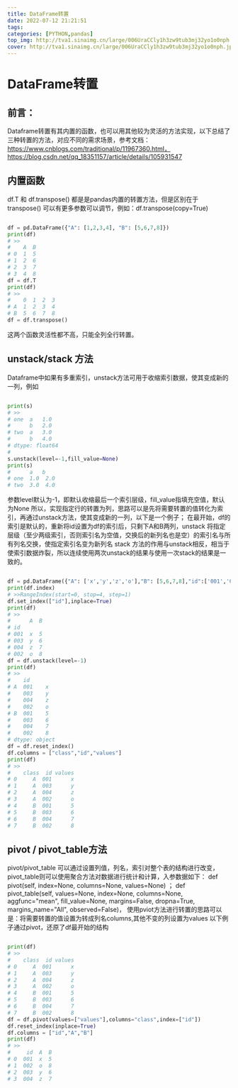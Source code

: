 ```yaml
---
title: DataFrame转置
date: 2022-07-12 21:21:51
tags:
categories: [PYTHON,pandas]
top_img: http://tva1.sinaimg.cn/large/006UraCCly1h3zw9tub3mj32yo1o0nph.jpg
cover: http://tva1.sinaimg.cn/large/006UraCCly1h3zw9tub3mj32yo1o0nph.jpg
---
```

# DataFrame转置
## 前言：
Dataframe转置有其内置的函数，也可以用其他较为灵活的方法实现，以下总结了三种转置的方法，对应不同的需求场景，参考文档：https://www.cnblogs.com/traditional/p/11967360.html，https://blog.csdn.net/qq_18351157/article/details/105931547
## 内置函数
df.T 和 df.transpose() 都是是pandas内置的转置方法，但是区别在于transpose() 可以有更多参数可以调节，例如：df.transpose(copy=True)
```python

df = pd.DataFrame({"A": [1,2,3,4], "B": [5,6,7,8]})
print(df)
# >>
#    A  B  
# 0  1  5
# 1  2  6
# 2  3  7
# 3  4  8
df = df.T
print(df)
# >>
#    0  1  2  3
# A  1  2  3  4
# B  5  6  7  8
df = df.transpose()
```
这两个函数灵活性都不高，只能全列全行转置。
## unstack/stack 方法
Dataframe中如果有多重索引，unstack方法可用于收缩索引数据，使其变成新的一列，例如
```python

print(s)
# >>
# one  a   1.0
#      b   2.0
# two  a   3.0
#      b   4.0
# dtype: float64
# 
s.unstack(level=-1,fill_value=None)
print(s)
#      a   b
# one  1.0  2.0
# two  3.0  4.0
```
参数level默认为-1，即默认收缩最后一个索引层级，fill_value指填充空值，默认为None
所以，实现指定行的转置为列，思路可以是先将需要转置的值转化为索引，再通过unstack方法，使其变成新的一列，以下是一个例子；
在最开始，df的索引是默认的，重新将id设置为df的索引后，只剩下A和B两列，unstack 将指定层级（至少两级索引，否则索引名为空值，交换后的新列名也是空）的索引名与所有列名交换，使指定索引名变为新列名
stack 方法的作用与unstack相反，相当于使索引数据炸裂，所以连续使用两次unstack的结果与使用一次stack的结果是一致的。

```python

df = pd.DataFrame({"A": ['x','y','z','o'],"B": [5,6,7,8],"id":['001','003','004','002']})
print(df.index)
# >>RangeIndex(start=0, stop=4, step=1)
df.set_index(["id"],inplace=True)
print(df)
# >>
#      A  B
# id       
# 001  x  5
# 003  y  6
# 004  z  7
# 002  o  8
df = df.unstack(level=-1)
print(df)
# >>
#    id 
# A  001    x
#    003    y
#    004    z
#    002    o
# B  001    5
#    003    6
#    004    7
#    002    8
# dtype: object
df = df.reset_index()
df.columns = ["class","id","values"]
print(df)
# >>
#    class  id values
# 0     A  001      x
# 1     A  003      y
# 2     A  004      z
# 3     A  002      o
# 4     B  001      5
# 5     B  003      6
# 6     B  004      7
# 7     B  002      8
```
## pivot / pivot_table方法
pivot/pivot_table 可以通过设置列值，列名，索引对整个表的结构进行改变，pivot_table则可以使用聚合方法对数据进行统计和计算，入参数据如下：
def pivot(self, index=None, columns=None, values=None) ；
def pivot_table(self, values=None, index=None, columns=None, aggfunc="mean", fill_value=None, margins=False, dropna=True, margins_name="All", observed=False)，
使用pviot方法进行转置的思路可以是：将需要转置的值设置为转成列名columns,其他不变的列设置为values
以下例子通过pivot，还原了df最开始的结构
```python

print(df)
# >>
#    class  id values
# 0     A  001      x
# 1     A  003      y
# 2     A  004      z
# 3     A  002      o
# 4     B  001      5
# 5     B  003      6
# 6     B  004      7
# 7     B  002      8
df = df.pivot(values=["values"],columns="class",index=["id"])
df.reset_index(inplace=True)
df.columns = ["id","A","B"]
print(df)
# >>
#     id  A  B
# 0  001  x  5
# 1  002  o  8
# 2  003  y  6
# 3  004  z  7
```



